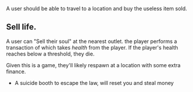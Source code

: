 A user should be able to travel to a location and buy the useless item sold.


## Sell life.

A user can "Sell their soul" at the nearest outlet. the player performs a transaction of which takes _health_ from the player. If the player's health reaches below a threshold, they die.

Given this is a game, they'll likely respawn at a location with some extra finance.

+ A suicide booth to escape the law, will reset you and steal money
